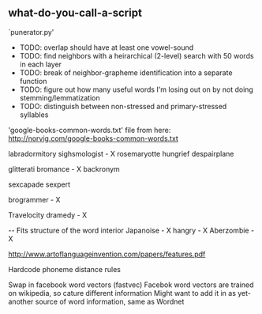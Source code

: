 ## what-do-you-call-a-script

`punerator.py'

* TODO: overlap should have at least one vowel-sound
* TODO: find neighbors with a heirarchical (2-level) search with 50 words in each layer
* TODO: break of neighbor-grapheme identification into a separate function
* TODO: figure out how many useful words I'm losing out on by not doing stemming/lemmatization
* TODO: distinguish between non-stressed and primary-stressed syllables

'google-books-common-words.txt' file from here: http://norvig.com/google-books-common-words.txt

labradormitory
sighsmologist - X
rosemaryotte
hungrief
despairplane



glitterati
bromance - X
backronym

sexcapade
sexpert

brogrammer - X

Travelocity
dramedy - X

-- Fits structure of the word interior
Japanoise - X
hangry - X
Aberzombie - X


http://www.artoflanguageinvention.com/papers/features.pdf

Hardcode phoneme distance rules

Swap in facebook word vectors (fastvec)
Facebok word vectors are trained on wikipedia, so cature different information
Might want to add it in as yet-another source of word information, same as Wordnet